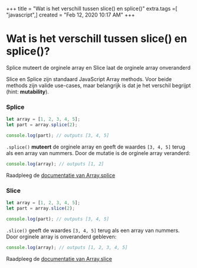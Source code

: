 +++
title = "Wat is het verschill tussen slice() en splice()"
extra.tags =[ "javascript",]
created = "Feb 12, 2020 10:17 AM"
+++
# Wat is het verschill tussen slice() en splice()?
Splice muteert de orginele array en Slice laat de orginele array onveranderd

Slice en Splice zijn standaard JavaScript Array methods. Voor beide methods zijn valide use-cases, maar belangrijk is dat je het verschil begrijpt (hint: **mutability**).

### Splice

```js
let array = [1, 2, 3, 4, 5];
let part = array.splice(2);

console.log(part); // outputs [3, 4, 5]
```

`.splice()` **muteert** de orginele array en geeft de waardes `[3, 4, 5]` terug als een array van nummers. Door de mutatie is de orginele array veranderd:

```js
console.log(array); // outputs [1, 2]
```

Raadpleeg de [documentatie van Array.splice](https://developer.mozilla.org/nl/docs/Web/JavaScript/Reference/Global_Objects/Array/splice)

### Slice

```js
let array = [1, 2, 3, 4, 5];
let part = array.slice(2);

console.log(part); // outputs [3, 4, 5]
```

`.slice()` geeft de waardes `[3, 4, 5]` terug als een array van nummers. Door orginele array is onveranderd gebleven:

```js
console.log(array); // outputs [1, 2, 3, 4, 5]
```

Raadpleeg de [documentatie van Array.slice](https://developer.mozilla.org/nl/docs/Web/JavaScript/Reference/Global_Objects/Array/slice)